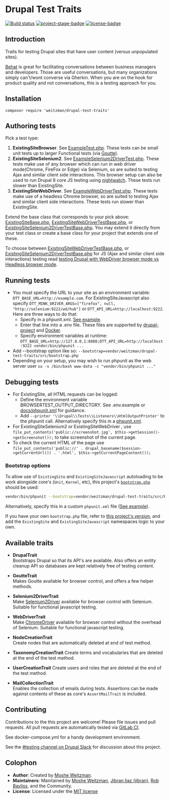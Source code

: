 # Drupal Test Traits

[![Build status](https://gitlab.com/weitzman/drupal-test-traits/badges/master/build.svg)](https://gitlab.com/weitzman/drupal-test-traits/commits/master)
[![project-stage-badge]][project-stage-page]
[![license-badge]][mit]

## Introduction

Traits for testing Drupal sites that have user content (versus unpopulated sites).

[Behat](http://behat.org) is great for facilitating conversations between 
business managers and developers. Those are useful conversations, but many 
organizations simply can't/wont converse via Gherkin. When you are on the hook for 
product quality and not conversations, this is a testing approach for you. 

## Installation

    composer require 'weitzman/drupal-test-traits'

## Authoring tests

Pick a test type:
1. **ExistingSiteBrowser**. See [ExampleTest.php](./tests/ExampleTest.php). These tests can be small unit tests up to larger Functional tests (via [Goutte](http://goutte.readthedocs.io/en/latest/)).
2. **ExistingSiteSelenium2**. See [ExampleSelenium2DriverTest.php](tests/ExampleSelenium2DriverTest.php). These tests make use of any browser which can run in web driver mode(Chrome, FireFox or Edge) via Selenium, so are suited to testing Ajax and similar client side interactions. This browser setup can also be used to run Drupal 8 core JS testing using [nightwatch](https://www.drupal.org/node/2968570). These tests run slower than ExistingSite. 
3. **ExistingSiteWebDriver**. See [ExampleWebDriverTest.php](tests/ExampleWebDriverTest.php). These tests make use of a headless Chrome browser, so are suited to testing Ajax and similar client side interactions. These tests run slower than ExistingSite. 

Extend the base class that corresponds to your pick above:
[ExistingSiteBase.php](src/ExistingSiteBase.php), [ExistingSiteWebDriverTestBase.php](src/ExistingSiteWebDriverTestBase.php), or [ExistingSiteSelenium2DriverTestBase.php](src/ExistingSiteSelenium2DriverTestBase.php). 
You may extend it directly from your test class or create a base class for your project that extends one of these.

To choose between [ExistingSiteWebDriverTestBase.php](src/ExistingSiteWebDriverTestBase.php), or [ExistingSiteSelenium2DriverTestBase.php](src/ExistingSiteSelenium2DriverTestBase.php) for JS (Ajax and similar client side interactions) testing read [testing Drupal with WebDriver browser mode vs Headless browser mode](https://www.previousnext.com.au/blog/testing-drupal-webdriver-browser-mode-vs-headless-browser-mode).
  
## Running tests

- You must specify the URL to your site as an environment variable: `DTT_BASE_URL=http://example.com`. For ExistingSiteJavascript also specify `DTT_MINK_DRIVER_ARGS=["firefox", null, "http://selenium:9222/wd/hub"]` or `DTT_API_URL=http://localhost:9222`. Here are three ways to do that:
    - Specify in a phpunit.xml. [See example](docs/phpunit.xml).
    - Enter that line into a .env file. These files are supported by [drupal-project](https://github.com/drupal-composer/drupal-project/blob/8.x/.env.example) and [Docker](https://docs.docker.com/compose/env-file/). 
    - Specify environment variables at runtime: `DTT_BASE_URL=http://127.0.0.1:8888;DTT_API_URL=http://localhost:9222 vendor/bin/phpunit ...`
- Add --bootstrap option like so: `--bootstrap=vendor/weitzman/drupal-test-traits/src/bootstrap.php `
- Depending on your setup, you may wish to run phpunit as the web server user `su -s /bin/bash www-data -c "vendor/bin/phpunit ..."`

## Debugging tests

- For ExistingSite, all HTML requests can be logged: 
    - Define the environment variable BROWSERTEST_OUTPUT_DIRECTORY. See .env.example or [docs/phpunit.xml](docs/phpunit.xml) for guidance.
    - Add `--printer '\\Drupal\\Tests\\Listeners\\HtmlOutputPrinter'` to the phpunit call. Alternatively specify this in a [phpunit.xml](docs/phpunit.xml).  
- For ExistingSiteSelenium2 or ExistingSiteWebDriver , use `file_put_contents('public://screenshot.jpg', $this->getSession()->getScreenshot());` to take screenshot of the current page.
- To check the current HTML of the page use `file_put_contents('public://' . drupal_basename($session->getCurrentUrl()) . '.html', $this->getCurrentPageContent());`

### Bootstrap options
To allow use of `ExistingSite` and `ExistingSiteJavascript` autoloading to be work alongside core's (`Unit`, `Kernel`, etc),
this project's [`bootstrap.php`](src/bootstrap.php) should be used:

```bash
vendor/bin/phpunit --bootstrap=vendor/weitzman/drupal-test-traits/src/bootstrap.php
```
Alternatively, specify this in a custom `phpunit.xml` file ([See example](docs/phpunit.xml)).

If you have your own `bootstrap.php` file, refer to [this project's version](src/bootstrap.php), and add the
`ExistingSite` and `ExistingSiteJavascript` namespaces logic to your own.

## Available traits

- **DrupalTrait**  
  Bootstraps Drupal so that its API's are available. Also offers an entity cleanup
  API so databases are kept relatively free of testing content.

- **GoutteTrait**  
  Makes Goutte available for browser control, and offers a few helper methods.

- **Selenium2DriverTrait**   
  Make [Selenium2Driver]([Selenium2Driver](https://github.com/minkphp/MinkSelenium2Driver)) available for browser control with Selenium. Suitable for functional javascript testing.

- **WebDriverTrait**   
  Make [ChromeDriver]([ChromeDriver](https://gitlab.com/DMore/chrome-mink-driver/)) available for browser control without the overhead of Selenium. Suitable for functional javascript testing.

- **NodeCreationTrait**  
  Create nodes that are automatically deleted at end of test method.
  
- **TaxonomyCreationTrait**
  Create terms and vocabularies that are deleted at the end of the test method.
  
- **UserCreationTrait**
  Create users and roles that are deleted at the end of the test method.
  
- **MailCollectionTrait**  
  Enables the collection of emails during tests. Assertions can be made against
  contents of these as core's `AssertMailTrait` is included.  
  
## Contributing

Contributions to the this project are welcome! Please file issues and pull requests.
All pull requests are automatically tested via [GitLab CI](https://gitlab.com/weitzman/drupal-test-traits/pipelines).

See docker-compose.yml for a handy development environment.

See the [#testing channel on Drupal Slack](https://drupal.slack.com/messages/C223PR743) for discussion about this project. 

## Colophon

- **Author**: Created by [Moshe Weitzman](http://weitzman.github.io).
- **Maintainers**: Maintained by [Moshe Weitzman](http://weitzman.github.io), [Jibran Ijaz (jibran)](https://www.drupal.org/u/jibran), [Rob Bayliss](https://github.com/rbayliss), and the Community.
- **License**: Licensed under the [MIT license][mit]

[mit]: ./LICENSE.md
[license-badge]: https://img.shields.io/badge/License-MIT-blue.svg
[project-stage-badge]: http://img.shields.io/badge/Project%20Stage-Development-yellowgreen.svg
[project-stage-page]: http://bl.ocks.org/potherca/raw/a2ae67caa3863a299ba0/
